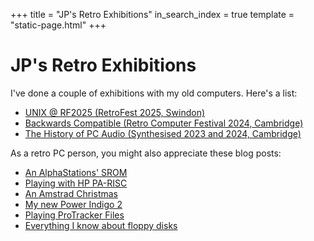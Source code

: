 +++
title = "JP's Retro Exhibitions"
in_search_index = true
template = "static-page.html"
+++

# JP's Retro Exhibitions

I've done a couple of exhibitions with my old computers. Here's a list:

* [UNIX @ RF2025 (RetroFest 2025, Swindon)](/retrofest2025/)
* [Backwards Compatible (Retro Computer Festival 2024, Cambridge)](@/blog/blog-2024-11-07/index.md)
* [The History of PC Audio (Synthesised 2023 and 2024, Cambridge)](@/blog/blog-2024-06-29/index.md)

As a retro PC person, you might also appreciate these blog posts:

* [An AlphaStations' SROM](@/blog/blog-2025-03-30/index.md)
* [Playing with HP PA-RISC](@/blog/blog-2025-03-22/index.md)
* [An Amstrad Christmas](@/blog/blog-2024-12-24/index.md)
* [My new Power Indigo 2](@/blog/blog-2024-11-22/index.md)
* [Playing ProTracker Files](@/blog/blog-2024-06-28/index.md)
* [Everything I know about floppy disks](@/blog/blog-2023-08-28/index.md)
